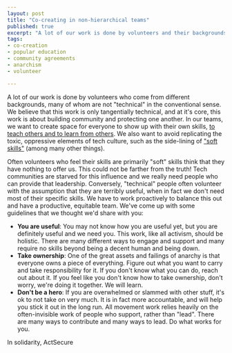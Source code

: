 ```yaml
---
layout: post
title: "Co-creating in non-hierarchical teams"
published: true
excerpt: "A lot of our work is done by volunteers and their backgrounds vary."
tags:
- co-creation
- popular education
- community agreements
- anarchism
- volunteer

---
```


A lot of our work is done by volunteers who come from different backgrounds, many of whom are not "technical" in the conventional sense. We believe that this work is only tangentially technical, and at it's core, this work is about building community and protecting one another. In our teams, we want to create space for everyone to show up with their own skills, [to teach others and to learn from others](https://en.wikipedia.org/wiki/Popular_education). We also want to avoid replicating the toxic, oppressive elements of tech culture, such as the side-lining of ["soft skills"](http://emilygorcenski.com/2016/03/15/Commodities-Culture-and-Code/) (among many other things).

Often volunteers who feel their skills are primarily "soft" skills think that they have nothing to offer us. This could not be farther from the truth! Tech communities are starved for this influence and we really need people who can provide that leadership. Conversely, "technical" people often volunteer with the assumption that they are terribly useful, when in fact we don't need most of their specific skills. We have to work proactively to balance this out and have a productive, equitable team. We've come up with some guidelines that we thought we'd share with you:

* **You are useful**: You may not know how you are useful yet, but you are definitely useful and we need you. This work, like all activism, should be holistic. There are many different ways to engage and support and many require no skills beyond being a decent human and being down.
* **Take ownership**: One of the great assets and failings of anarchy is that everyone owns a piece of everything. Figure out what you want to carry and take responsibility for it. If you don't know what you can do, reach out about it. If you feel like you don't know how to take ownership, don't worry, we're doing it together. We will learn.
* **Don't be a hero**: If you are overwhelmed or slammed with other stuff, it's ok to not take on very much. It is in fact more accountable, and will help you stick it out in the long run. All movement work relies heavily on the often-invisible work of people who support, rather than "lead". There are many ways to contribute and many ways to lead. Do what works for you.

In solidarity,
ActSecure
